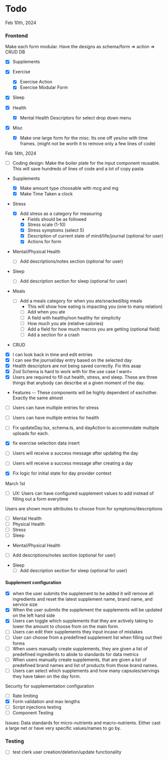 # Todo

Feb 10th, 2024

### Frontend

Make each form modular. Have the designs as schema/form => action => CRUD DB

- [x] Supplements
- [x] Exercise
  - [x] Exercise Action
  - [x] Exercise Modular Form
- [x] Sleep
- [x] Health
  - [x] Mental Health Descriptors for select drop down menu
- [x] Misc

  - [x] Make one large form for the misc. Its one off yes/no with time frames. (might not be worth it to remove only a few lines of code)

Feb 14th, 2024

- [ ] Coding design: Make the boiler plate for the input component reusable. This will save hundreds of lines of code and a lot of copy pasta
- Supplements
  - [x] Make amount type choosable with mcg and mg
  - [x] Make Time Taken a clock
- Stress
  - [x] Add stress as a category for measuring
    - Fields should be as followed
    - [x] Stress scale (1-10)
    - [x] Stress symptoms (select 5)
    - [x] Description of current state of mind/life/journal (optional for user)
    - [x] Actions for form
- Mental/Physical Health
  - [ ] Add descriptions/notes section (optional for user)
- Sleep
  - [ ] Add description section for sleep (optional for user)
- Meals

  - [ ] Add a meals category for when you ate/snacked/big meals
    - This will show how eating is impacting you (one to many relation)
    - [ ] Add when you ate
    - [ ] A field with healthy/non healthy for simplicity
    - [ ] How much you ate (relative calories)
    - [ ] Add a field for how much macros you are getting (optional field)
    - [ ] Add a section for a crash

- CRUD
- [x] I can look back in time and edit entries
- [x] I can see the journal/day entry based on the selected day
- [x] Health descriptors are not being saved correctly. Fix this asap
- [x] Zod Schema is hard to work with for the use case I want=
- [x] Users are required to fill out health, stress, and sleep. These are three things that anybody can describe at a given moment of the day.

- Features
  -- These components will be highly dependent of eachother. Exactly the same almost
- [ ] Users can have multiple entries for stress
- [ ] Users can have multiple entries for health

- [ ] Fix updateDay.tsx, schema.ts, and dayAction to accommodate multiple uploads for each.

- [x] fix exercise selection data insert
- [ ] Users will receive a success message after updating the day
- [ ] Users will receive a success message after creating a day

- [x] Fix logic for initial state for day provider context

March 1st

- [ ] UX: Users can have configured supplement values to add instead of filling out a form everytime

Users are shown more attributes to choose from for symptoms/descriptions

- [ ] Mental Health
- [ ] Physical Health
- [ ] Stress
- [ ] Sleep

- Mental/Physical Health
- [ ] Add descriptions/notes section (optional for user)
- Sleep
  - [ ] Add description section for sleep (optional for user)

#### Supplement configuration

- [x] when the user submits the supplement to be added it will remove all ingredients and reset the latest supplement name, brand name, and service size
- [x] When the user submits the supplement the supplements will be updated on the left hand side
- [x] Users can toggle which supplements that they are actively taking to lower the amount to choose from on the main form.
- [ ] Users can edit their supplements they input incase of mistakes
- [ ] User can choose from a predefined supplement list when filling out their forms
- [ ] When users manually create supplements, they are given a list of predefined ingredients to abide to standards for data metrics
- [ ] When users manually create supplements, that are given a list of predefined brand names and list of products from those brand names.
- [ ] Users can select which supplements and how many capsules/servings they have taken on the day form.

Security for supplementation configuration

- [ ] Rate limiting
- [x] Form validation and max lengths
- [ ] Script injections testing
- [ ] Component Testing

Issues: Data standards for micro-nutrients and macro-nutrients. Either cast a large net or have very specific values/names to go by.

### Testing

- [ ] test clerk user creation/deletion/update functionality
